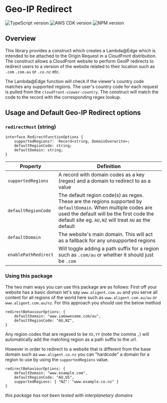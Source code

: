 # Geo-IP Redirect

![TypeScript version](https://img.shields.io/github/package-json/dependency-version/aligent/cdk-constructs/dev/typescript?filename=packages/geoip-redirect/package.json&color=red) ![AWS CDK version](https://img.shields.io/github/package-json/dependency-version/aligent/cdk-constructs/dev/aws-cdk?filename=packages/geoip-redirect/package.json) ![NPM version](https://img.shields.io/npm/v/%40aligent%2Fcdk-geoip-redirect?color=green)

## Overview

This library provides a construct which creates a Lambda@Edge which is intended to be attached to the Origin Request in a CloudFront distribution. The construct allows a CloudFront website to perform GeoIP redirects to redirect users to a version of the website related to their location such as `.com` `.com.au` or `.co.nz` etc.

The Lambda@Edge function will check if the viewer's country code matches any supported regions. The user's country code for each request is pulled from the `cloudfront-viewer-country`. The construct will match the code to the record with the corresponding regex lookup.

## Usage and Default Geo-IP Redirect options

### `redirectHost` (string)

```
interface RedirectFunctionOptions {
	supportedRegions?:  Record<string, DomainOverwrite>;
	defaultRegionCode: string;
	defaultDomain: string;
}
```

| Property | Definition |
| -------- | ---------- |
| `supportedRegions`  | A record with domain codes as a key (regex) and a domain to redirect to as a value |
| `defaultRegionCode` | The default region code(s) as regex. These are the regions supported by `defaultDomain`. When multiple codes are used the default will be the first code the default site eg. `AU,NZ` will treat `AU` as the default |
| `defaultDomain`     | The website's main domain. This will act as a fallback for any unsupported regions |
| `enablePathRedirect` | Will toggle adding a path suffix for a region such as `.com/au` or whether it should just be `.com` |

### Using this package

The two main ways you can use this package are as follows:
First off your website has a basic domain let's say `www.aligent.com.au` and you serve all content for all regions of the world here such as `www.aligent.com.au/au` or `www.aligent.com.au/nz`. For this approach you should use the below method

```
redirectBehaviourOptions: {
	defaultDomain: "www.iamawesome.com/au",
	defaultRegionCode: "AU,NZ",
}
```

Any region codes that are regexed to be `XX,YY` (note the comma `,`) will automatically add the matching region as a path suffix to the url.

However in order to redirect to a website that is different from the base domain such as `www.aligent.co.nz` you can "hardcode" a domain for a region to use by using the `supportedRegions` value.

```
redirectBehaviourOptions: {
	defaultDomain: "www.example.com",
	defaultRegionCode: "AU,US",
	supportedRegions: { "NZ": "www.example.co.nz" }
}
```

_this package has not been tested with interplanetary domains_
